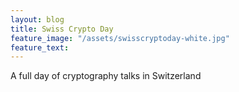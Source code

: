 ```yaml
---
layout: blog
title: Swiss Crypto Day
feature_image: "/assets/swisscryptoday-white.jpg"
feature_text: 
---
```


A full day of cryptography talks in Switzerland
